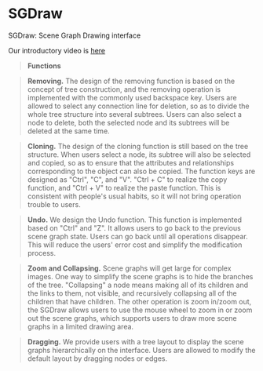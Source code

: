 # SGDraw
SGDraw: Scene Graph Drawing interface

Our introductory video is [here](https://www.youtube.com/watch?v=acy0SNLfahg&lc=UgyolK17UbvOUGuEFE94AaABAg)

>**Functions**

>**Removing.** The design of the removing function is based on the concept of tree construction, and the removing operation is implemented with the commonly used backspace key. Users are allowed to select any connection line for deletion, so as to divide the whole tree structure into several subtrees. Users can also select a node to delete, both the selected node and its subtrees will be deleted at the same time.

>**Cloning.** The design of the cloning function is still based on the tree structure. When users select a node, its subtree will also be selected and copied, so as to ensure that the attributes and relationships corresponding to the object can also be copied. The function keys are designed as "Ctrl", "C", and "V". "Ctrl + C" to realize the copy function, and "Ctrl + V" to realize the paste function. This is consistent with people's usual habits, so it will not bring operation trouble to users.

>**Undo.** We design the Undo function. This function is implemented based on "Ctrl" and "Z". It allows users to go back to the previous scene graph state. Users can go back until all operations disappear. This will reduce the users' error cost and simplify the modification process.

>**Zoom and Collapsing.** Scene graphs will get large for complex images. One way to simplify the scene graphs is to hide the branches of the tree. "Collapsing" a node means making all of its children and the links to them, not visible, and recursively collapsing all of the children that have children. The other operation is zoom in/zoom out, the SGDraw allows users to use the mouse wheel to zoom in or zoom out the scene graphs, which supports users to draw more scene graphs in a limited drawing area.

>**Dragging.** We provide users with a tree layout to display the scene graphs hierarchically on the interface. Users are allowed to modify the default layout by dragging nodes or edges.


